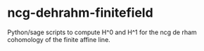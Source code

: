 ncg-dehrahm-finitefield
=======================

Python/sage scripts to compute H^0 and H^1 for the ncg de rham cohomology of the finite affine line.
